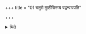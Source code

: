 +++
title = "01 चतुरो मुष्टीन्निरुप्य बह्वन्वावपति"

+++

<details><summary>थिते</summary>

1. Having taken out four handfuls (of paddy) (the Adhvaryu) additionally pours out ample quantity (of it).
</details>
